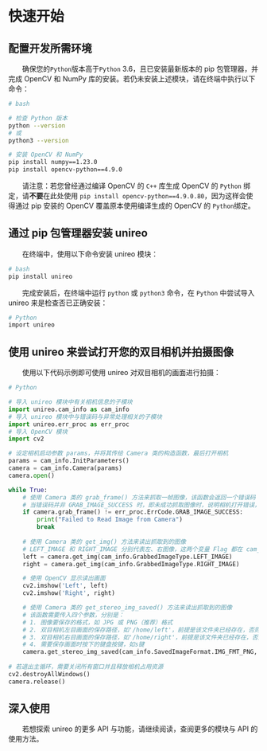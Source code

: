 # 快速开始

## 配置开发所需环境
&emsp;&emsp;确保您的`Python`版本高于`Python` 3.6，且已安装最新版本的 pip 包管理器，并完成 OpenCV 和 NumPy 库的安装。若仍未安装上述模块，请在终端中执行以下命令：

``` bash
# bash

# 检查 Python 版本
python --version
# 或
python3 --version

# 安装 OpenCV 和 NumPy
pip install numpy==1.23.0
pip install opencv-python==4.9.0
```

&emsp;&emsp;请注意：若您曾经通过编译 OpenCV 的 `C++` 库生成 OpenCV 的 `Python` 绑定，请**不要**在此处使用 `pip install opencv-python==4.9.0.80`，因为这样会使得通过 pip 安装的 OpenCV 覆盖原本使用编译生成的 OpenCV 的 `Python`绑定。

## 通过 pip 包管理器安装 unireo
&emsp;&emsp;在终端中，使用以下命令安装 unireo 模块：

``` bash
# bash
pip install unireo
```

&emsp;&emsp;完成安装后，在终端中运行 `python` 或 `python3` 命令，在 `Python` 中尝试导入 unireo 来是检查否已正确安装：

``` bash
# Python
import unireo
```

## 使用 unireo 来尝试打开您的双目相机并拍摄图像
&emsp;&emsp;使用以下代码示例即可使用 unireo 对双目相机的画面进行拍摄：

``` Python
# Python

# 导入 unireo 模块中有关相机信息的子模块
import unireo.cam_info as cam_info
# 导入 unireo 模块中与错误码与异常处理相关的子模块
import unireo.err_proc as err_proc
# 导入 OpenCV 模块
import cv2

# 设定相机启动参数 params，并将其传给 Camera 类的构造函数，最后打开相机
params = cam_info.InitParameters()
camera = cam_info.Camera(params)
camera.open()

while True:
    # 使用 Camera 类的 grab_frame() 方法来抓取一帧图像，该函数会返回一个错误码
    # 当错误码并非 GRAB_IMAGE_SUCCESS 时，即未成功抓取图像时，说明相机打开错误，即退出循环
    if camera.grab_frame() != err_proc.ErrCode.GRAB_IMAGE_SUCCESS:
        print("Failed to Read Image from Camera")
        break
    
    # 使用 Camera 类的 get_img() 方法来读出抓取到的图像
    # LEFT_IMAGE 和 RIGHT_IMAGE 分别代表左、右图像，这两个变量 Flag 都在 cam_info 的 GrabbedImageType 类中定义
    left = camera.get_img(cam_info.GrabbedImageType.LEFT_IMAGE)
    right = camera.get_img(cam_info.GrabbedImageType.RIGHT_IMAGE)

    # 使用 OpenCV 显示读出画面
    cv2.imshow('Left', left)
    cv2.imshow('Right', right)

    # 使用 Camera 类的 get_stereo_img_saved() 方法来读出抓取到的图像
    # 该函数需要传入四个参数，分别是：
    # 1. 图像要保存的格式，如 JPG 或 PNG（推荐）格式
    # 2. 双目相机左目画面的保存路径，如'/home/left'，前提是该文件夹已经存在，否则无法保存
    # 3. 双目相机右目画面的保存路径，如'/home/right'，前提是该文件夹已经存在，否则无法保存
    # 4. 需要保存画面时按下的键盘按键，如s键
    camera.get_stereo_img_saved(cam_info.SavedImageFormat.IMG_FMT_PNG, '/home/left', '/home/right', 's')
    
# 若退出主循环，需要关闭所有窗口并且释放相机占用资源
cv2.destroyAllWindows()
camera.release()
```

## 深入使用
&emsp;&emsp;若想探索 unireo 的更多 API 与功能，请继续阅读，查阅更多的模块与 API 的使用方法。

